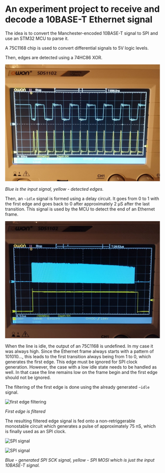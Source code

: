 # An experiment project to receive and decode a 10BASE-T Ethernet signal

The idea is to convert the Manchester-encoded 10BASE-T signal to SPI and use an STM32 MCU to parse it.

A 75C1168 chip is used to convert differential signals to 5V logic levels.

Then, edges are detected using a 74HC86 XOR.

![edge detect](/images/edgedetect.jpeg)

*Blue is the input signal, yellow - detected edges.*

Then, an `~idle` signal is formed using a delay circuit. It goes from 0 to 1 with the first edge and goes back to 0 after approximately 2 µS after the last transition. This signal is used by the MCU to detect the end of an Ethernet frame.

![frame detect](/images/framedetect.jpeg)

When the line is idle, the output of an 75C1168 is undefined. In my case it was always high. Since the Ethernet frame always starts with a pattern of 101010..., this leads to the first transition always being from 1 to 0, which generates the first edge. This edge must be ignored for SPI clock generation. However, the case with a low idle state needs to be handled as well. In that case the line remains low on the frame begin and the first edge should not be ignored.

The filtering of the first edge is done using the already generated `~idle` signal.


![first edge filtering](/image/firstfilter.jpeg)

*First edge is filtered*

The resulting filtered edge signal is fed onto a non-retriggerable monostable circuit which generates a pulse of approximately 75 nS, which is finally used as an SPI clock.

![SPI signal](/image/spi1.jpeg)

![SPI signal](/image/spi2.jpeg)

*Blue - generated SPI SCK signal, yellow - SPI MOSI which is just the input 10BASE-T signal.*

